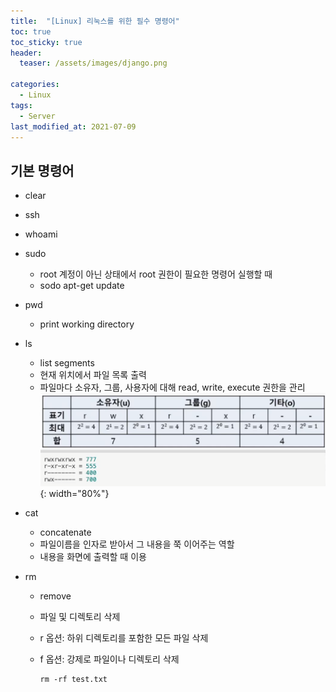 ```yaml
---
title:  "[Linux] 리눅스를 위한 필수 명령어"
toc: true
toc_sticky: true
header:
  teaser: /assets/images/django.png

categories:
  - Linux
tags:
  - Server
last_modified_at: 2021-07-09
---  
```



## 기본 명령어  

- clear  

- ssh

- whoami  

- sudo  
  - root 계정이 아닌 상태에서 root 권한이 필요한 명령어 실행할 때
  - sodo apt-get update  

- pwd  
  - print working directory

- ls
  - list segments  
  - 현재 위치에서 파일 목록 출력
  - 파일마다 소유자, 그룹, 사용자에 대해 read, write, execute 권한을 관리  
    ![](/assets/images/chmod.png){: width="80%"}  

- cat
  - concatenate
  - 파일이름을 인자로 받아서 그 내용을 쭉 이어주는 역할
  - 내용을 화면에 출력할 때 이용

- rm
  - remove
  - 파일 및 디렉토리 삭제
  - r 옵션: 하위 디렉토리를 포함한 모든 파일 삭제
  - f 옵션: 강제로 파일이나 디렉토리 삭제

    ```
    rm -rf test.txt
    ```